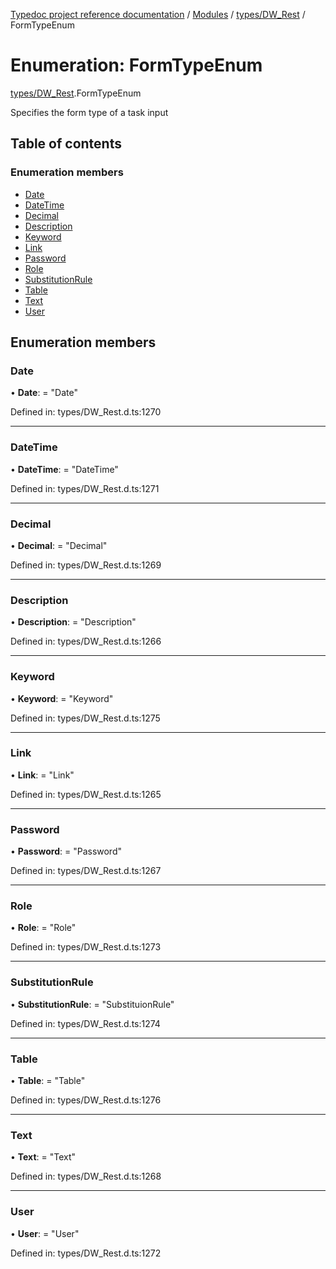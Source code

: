 [Typedoc project reference documentation](../README.md) / [Modules](../modules.md) / [types/DW_Rest](../modules/types_dw_rest.md) / FormTypeEnum

# Enumeration: FormTypeEnum

[types/DW_Rest](../modules/types_dw_rest.md).FormTypeEnum

Specifies the form type of a task input

## Table of contents

### Enumeration members

- [Date](types_dw_rest.formtypeenum.md#date)
- [DateTime](types_dw_rest.formtypeenum.md#datetime)
- [Decimal](types_dw_rest.formtypeenum.md#decimal)
- [Description](types_dw_rest.formtypeenum.md#description)
- [Keyword](types_dw_rest.formtypeenum.md#keyword)
- [Link](types_dw_rest.formtypeenum.md#link)
- [Password](types_dw_rest.formtypeenum.md#password)
- [Role](types_dw_rest.formtypeenum.md#role)
- [SubstitutionRule](types_dw_rest.formtypeenum.md#substitutionrule)
- [Table](types_dw_rest.formtypeenum.md#table)
- [Text](types_dw_rest.formtypeenum.md#text)
- [User](types_dw_rest.formtypeenum.md#user)

## Enumeration members

### Date

• **Date**: = "Date"

Defined in: types/DW_Rest.d.ts:1270

___

### DateTime

• **DateTime**: = "DateTime"

Defined in: types/DW_Rest.d.ts:1271

___

### Decimal

• **Decimal**: = "Decimal"

Defined in: types/DW_Rest.d.ts:1269

___

### Description

• **Description**: = "Description"

Defined in: types/DW_Rest.d.ts:1266

___

### Keyword

• **Keyword**: = "Keyword"

Defined in: types/DW_Rest.d.ts:1275

___

### Link

• **Link**: = "Link"

Defined in: types/DW_Rest.d.ts:1265

___

### Password

• **Password**: = "Password"

Defined in: types/DW_Rest.d.ts:1267

___

### Role

• **Role**: = "Role"

Defined in: types/DW_Rest.d.ts:1273

___

### SubstitutionRule

• **SubstitutionRule**: = "SubstituionRule"

Defined in: types/DW_Rest.d.ts:1274

___

### Table

• **Table**: = "Table"

Defined in: types/DW_Rest.d.ts:1276

___

### Text

• **Text**: = "Text"

Defined in: types/DW_Rest.d.ts:1268

___

### User

• **User**: = "User"

Defined in: types/DW_Rest.d.ts:1272
